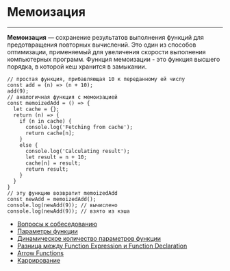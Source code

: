 # Мемоизация
____
**Мемоизация** — сохранение результатов выполнения функций для предотвращения повторных вычислений. Это один из способов оптимизации, применяемый для увеличения скорости выполнения компьютерных программ. Функция мемоизации - это функция высшего порядка, в которой кеш хранится в замыкании.

```
// простая функция, прибавляющая 10 к переданному ей числу
const add = (n) => (n + 10);
add(9);
// аналогичная функция с мемоизацией
const memoizedAdd = () => {
  let cache = {};
  return (n) => {
    if (n in cache) {
      console.log('Fetching from cache');
      return cache[n];
    }
    else {
      console.log('Calculating result');
      let result = n + 10;
      cache[n] = result;
      return result;
    }
  }
}
// эту функцию возвратит memoizedAdd
const newAdd = memoizedAdd();
console.log(newAdd(9)); // вычислено
console.log(newAdd(9)); // взято из кэша
```

- [Вопросы к собеседованию](../../README.md)
- [Параметры функции](./arguments.md)
- [Динамическое количество параметров функции](./dynamicArguments.md)
- [Разница между Function Expression и Function Declaration](./difference.md)
- [Arrow Functions](./arrowFunction.md)
- [Каррирование](./currying.md)